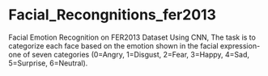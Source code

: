 # Facial_Recongnitions_fer2013
Facial Emotion Recognition on FER2013 Dataset Using CNN, The task is to categorize each face based on the emotion shown in the facial expression- one of seven categories (0=Angry, 1=Disgust, 2=Fear, 3=Happy, 4=Sad, 5=Surprise, 6=Neutral).
